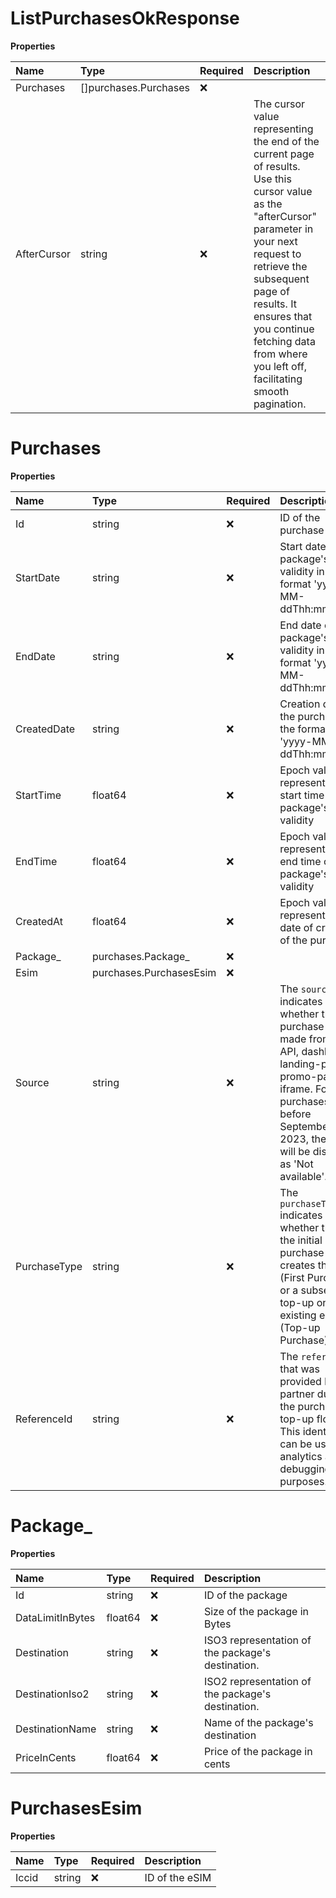 # ListPurchasesOkResponse

**Properties**

| Name        | Type                  | Required | Description                                                                                                                                                                                                                                                                                     |
| :---------- | :-------------------- | :------- | :---------------------------------------------------------------------------------------------------------------------------------------------------------------------------------------------------------------------------------------------------------------------------------------------- |
| Purchases   | []purchases.Purchases | ❌       |                                                                                                                                                                                                                                                                                                 |
| AfterCursor | string                | ❌       | The cursor value representing the end of the current page of results. Use this cursor value as the "afterCursor" parameter in your next request to retrieve the subsequent page of results. It ensures that you continue fetching data from where you left off, facilitating smooth pagination. |

# Purchases

**Properties**

| Name         | Type                    | Required | Description                                                                                                                                                                                                    |
| :----------- | :---------------------- | :------- | :------------------------------------------------------------------------------------------------------------------------------------------------------------------------------------------------------------- |
| Id           | string                  | ❌       | ID of the purchase                                                                                                                                                                                             |
| StartDate    | string                  | ❌       | Start date of the package's validity in the format 'yyyy-MM-ddThh:mm:ssZZ'                                                                                                                                     |
| EndDate      | string                  | ❌       | End date of the package's validity in the format 'yyyy-MM-ddThh:mm:ssZZ'                                                                                                                                       |
| CreatedDate  | string                  | ❌       | Creation date of the purchase in the format 'yyyy-MM-ddThh:mm:ssZZ'                                                                                                                                            |
| StartTime    | float64                 | ❌       | Epoch value representing the start time of the package's validity                                                                                                                                              |
| EndTime      | float64                 | ❌       | Epoch value representing the end time of the package's validity                                                                                                                                                |
| CreatedAt    | float64                 | ❌       | Epoch value representing the date of creation of the purchase                                                                                                                                                  |
| Package\_    | purchases.Package\_     | ❌       |                                                                                                                                                                                                                |
| Esim         | purchases.PurchasesEsim | ❌       |                                                                                                                                                                                                                |
| Source       | string                  | ❌       | The `source` indicates whether the purchase was made from the API, dashboard, landing-page, promo-page or iframe. For purchases made before September 8, 2023, the value will be displayed as 'Not available'. |
| PurchaseType | string                  | ❌       | The `purchaseType` indicates whether this is the initial purchase that creates the eSIM (First Purchase) or a subsequent top-up on an existing eSIM (Top-up Purchase).                                         |
| ReferenceId  | string                  | ❌       | The `referenceId` that was provided by the partner during the purchase or top-up flow. This identifier can be used for analytics and debugging purposes.                                                       |

# Package\_

**Properties**

| Name             | Type    | Required | Description                                       |
| :--------------- | :------ | :------- | :------------------------------------------------ |
| Id               | string  | ❌       | ID of the package                                 |
| DataLimitInBytes | float64 | ❌       | Size of the package in Bytes                      |
| Destination      | string  | ❌       | ISO3 representation of the package's destination. |
| DestinationIso2  | string  | ❌       | ISO2 representation of the package's destination. |
| DestinationName  | string  | ❌       | Name of the package's destination                 |
| PriceInCents     | float64 | ❌       | Price of the package in cents                     |

# PurchasesEsim

**Properties**

| Name  | Type   | Required | Description    |
| :---- | :----- | :------- | :------------- |
| Iccid | string | ❌       | ID of the eSIM |
